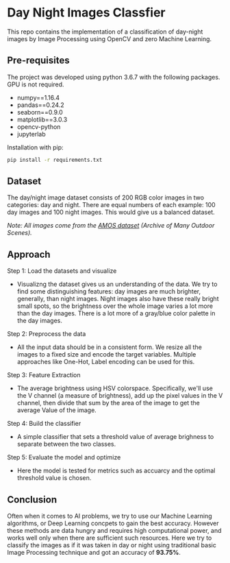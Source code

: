# Day Night Images Classfier
This repo contains the implementation of a classification of day-night images by Image Processing using OpenCV and zero Machine Learning.

## Pre-requisites

The project was developed using python 3.6.7 with the following packages. GPU is not required.

- numpy==1.16.4
- pandas==0.24.2
- seaborn==0.9.0
- matplotlib==3.0.3
- opencv-python
- jupyterlab

Installation with pip:

```bash
pip install -r requirements.txt
```

## Dataset

The day/night image dataset consists of 200 RGB color images in two categories: day and night. There are equal numbers of each example: 100 day images and 100 night images. This would give us a balanced dataset.

*Note: All images come from the [AMOS dataset](http://cs.uky.edu/~jacobs/datasets/amos/) (Archive of Many Outdoor Scenes).*

## Approach

Step 1: Load the datasets and visualize
- Visualizng the dataset gives us an understanding of the data. We try to find some  distinguishing features: day images are  much brighter, generally, than night images. Night images also have these really bright small spots, so the brightness over the whole image varies a lot more than the day images. There is a lot more of a gray/blue color palette in the day images.
  
Step 2: Preprocess the data
- All the input data should be in a consistent form. We resize all the images to a fixed size and encode the target variables. Multiple approaches like One-Hot, Label encoding can be used for this.

Step 3: Feature Extraction
- The average brightness using HSV colorspace. Specifically, we'll use the V channel (a measure of brightness), add up the pixel values in the V channel, then divide that sum by the area of the image to get the average Value of the image.

Step 4: Build the classifier
- A simple classifier that sets a threshold value of average brighness to separate between the two classes.

Step 5: Evaluate the model and optimize
- Here the model is tested for metrics such as accuarcy and the optimal threshold value is chosen.

## Conclusion

Often when it comes to AI problems, we try to use our Machine Learning algorithms, or Deep Learning concpets to gain the best accuracy. However these methods are data hungry and requires high computational power, and works well only when there are sufficient such resources. Here we try to classify the images as if it was taken in day or night using traditional basic Image Processing technique and got an accuracy of **93.75%**.
